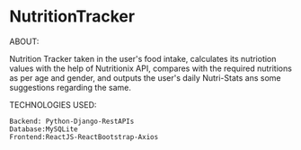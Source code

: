 # NutritionTracker


ABOUT:

Nutrition Tracker taken in the user's food intake, calculates its nutriotion values with the help of Nutritionix API, compares with the required nutritions as per age and gender, and outputs the user's daily Nutri-Stats ans some suggestions regarding the same.

TECHNOLOGIES USED:

    Backend: Python-Django-RestAPIs
    Database:MySQLite
    Frontend:ReactJS-ReactBootstrap-Axios
    
